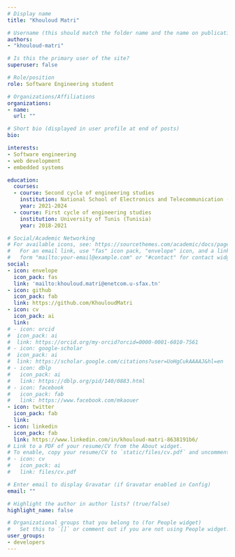```yaml
---
# Display name
title: "Khouloud Matri"

# Username (this should match the folder name and the name on publications)
authors:
- "khouloud-matri"

# Is this the primary user of the site?
superuser: false

# Role/position
role: Software Engineering student

# Organizations/Affiliations
organizations:
- name: 
  url: ""

# Short bio (displayed in user profile at end of posts)
bio: 

interests:
- Software engineering
- web development 
- embedded systems

education:
  courses:
  - course: Second cycle of engineering studies
    institution: National School of Electronics and Telecommunication (Tunisia)
    year: 2021-2024
  - course: First cycle of engineering studies
    institution: University of Tunis (Tunisia)
    year: 2018-2021

# Social/Academic Networking
# For available icons, see: https://sourcethemes.com/academic/docs/page-builder/#icons
#   For an email link, use "fas" icon pack, "envelope" icon, and a link in the
#   form "mailto:your-email@example.com" or "#contact" for contact widget.
social:
- icon: envelope
  icon_pack: fas
  link: 'mailto:khouloud.matri@enetcom.u-sfax.tn'
- icon: github
  icon_pack: fab
  link: https://github.com/KhouloudMatri
- icon: cv
  icon_pack: ai
  link: 
# - icon: orcid
#  icon_pack: ai
#  link: https://orcid.org/my-orcid?orcid=0000-0001-6010-7561
# - icon: google-scholar
#  icon_pack: ai
#  link: https://scholar.google.com/citations?user=UoHgCukAAAAJ&hl=en
# - icon: dblp
#   icon_pack: ai
#   link: https://dblp.org/pid/140/0883.html
# - icon: facebook
#   icon_pack: fab
#   link: https://www.facebook.com/mkaouer
- icon: twitter
  icon_pack: fab
  link: 
- icon: linkedin
  icon_pack: fab
  link: https://www.linkedin.com/in/khouloud-matri-8638191b6/
# Link to a PDF of your resume/CV from the About widget.
# To enable, copy your resume/CV to `static/files/cv.pdf` and uncomment the lines below.
# - icon: cv
#   icon_pack: ai
#   link: files/cv.pdf

# Enter email to display Gravatar (if Gravatar enabled in Config)
email: ""

# Highlight the author in author lists? (true/false)
highlight_name: false

# Organizational groups that you belong to (for People widget)
#   Set this to `[]` or comment out if you are not using People widget.
user_groups:
- developers
---
```


